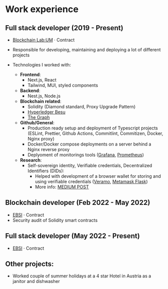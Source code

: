 # Work experience


## Full stack developer (2019 - Present)

- [Blockchain Lab:UM](https://blockchain-lab.um.si/?lang=en) · Contract
- Responsible for developing, maintaining and deploying a lot of different projects

- Technologies I worked with:
  - **Frontend**:
    - Next.js, React
    - Tailwind, MUI, styled components
  - **Backend**:
    - Nest.js, Node.js
  - **Blockchain related**:
    - Solidity (Diamond standard, Proxy Upgrade Pattern)
    - [Hyperledger Besu](https://www.hyperledger.org/use/besu)
    - [The Graph](https://thegraph.com/en/)
  - **Github/General**:
    - Production ready setup and deployment of Typescript projects (ESLint, Prettier, Github Actions, Commitlint, Commitizen, Docker, Nginx proxy)
    - Docker/Docker compose deployments on a server behind a Nginx reverse proxy
    - Deplyoment of monitorings tools ([Grafana](https://grafana.com/), [Prometheus](https://prometheus.io/))
  - **Research**:
    - Self-sovereign identity, Verifiable credentials, Decentralized Identifiers (DIDs):
      - Helped with development of a browser wallet for storing and using verifiable credentials ([Veramo](https://veramo.io/), [Metamask Flask](https://metamask.io/flask/))
      - More info: [MEDIUM POST](https://medium.com/@blockchainlabum/its-time-to-prove-your-worth-in-dao-ssi-using-metamask-snaps-part-1-3-cfed7c10e6f7)


## Blockchain developer (Feb 2022 - May 2022)

- [EBSI](https://ec.europa.eu/digital-building-blocks/wikis/display/EBSI/Home) · Contract
- Security audit of Solidity smart contracts


## Full stack developer (May 2022 - Present)

- [EBSI](https://ec.europa.eu/digital-building-blocks/wikis/display/EBSI/Home) · Contract


## Other projects:

- Worked couple of summer holidays at a 4 star Hotel in Austria as a janitor and dishwasher
